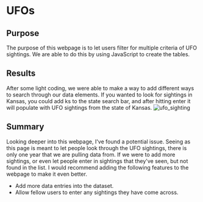# UFOs
## Purpose
The purpose of this webpage is to let users filter for multiple criteria of UFO sightings. We are able to do this by using JavaScript to create the tables.

## Results
After some light coding, we were able to make a way to add different ways to search through our data elements. If you wanted to look for sightings in Kansas, you could add ks to the state search bar, and after hitting enter it will populate with UFO sightings from the state of Kansas.
![ufo_sighting](https://user-images.githubusercontent.com/83259639/126096827-25726569-398d-482e-8325-dbcd33514504.PNG)

## Summary
Looking deeper into this webpage, I've found a potential issue. Seeing as this page is meant to let people look through the UFO sightings, there is only one year that we are pulling data from. If we were to add more sightings, or even let people enter in sightings that they've seen, but not found in the list. I would recommend adding the following features to the webpage to make it even better.
- Add more data entries into the dataset.
- Allow fellow users to enter any sightings they have come across.
